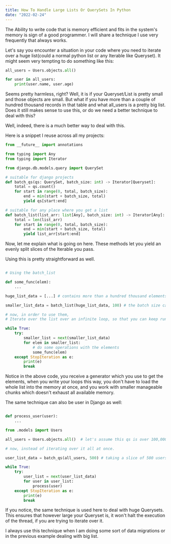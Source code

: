```yaml
---
title: How To Handle Large Lists Or QuerySets In Python
date: "2022-02-24"
---
```


The Ability to write code that is memory efficient and fits in the system's memory is sign of a good programmer. I will share a technique I use very frequently that always works.

Let's say you encounter a situation in your code where you need to iterate over a huge list(could a normal python list or any Iterable like Queryset). It might seem very tempting to do something like this:


```python
all_users = Users.objects.all()

for user in all_users:
    print(user.name, user.age)
```

Seems pretty harmless, right? Well, it is if your Queryset/List is pretty small and those objects are small. But what if you have more than a couple of hundred thousand records in that table and what all_users is a pretty big list. Does it still makes sense to use this, or do we need a better technique to deal with this?

Well, indeed, there is a much better way to deal with this.

Here is a snippet I reuse across all my projects:

```python
from __future__ import annotations

from typing import Any
from typing import Iterator

from django.db.models.query import QuerySet

# suitable for django projects
def batch_qs(qs: QuerySet, batch_size: int) -> Iterator[Queryset]:
    total = qs.count()
    for start in range(0, total, batch_size):
        end = min(start + batch_size, total)
        yield qs[start:end]

# suitable for any place where you get a list
def batch_list(list_arr: list[Any], batch_size: int) -> Iterator[Any]:
    total = len(list_arr)
    for start in range(0, total, batch_size):
        end = min(start + batch_size, total)
        yield list_arr[start:end]

```

Now, let me explain what is going on here. These methods let you yield an evenly split slices of the Iterable you pass.

Using this is pretty straightforward as well.


```python

# Using the batch_list

def some_func(elem):
    ...

huge_list_data = [...] # contains more than a hundred thousand elements

smaller_list_data = batch_list(huge_list_data, 100) # the batch size can be smaller chunks

# now, in order to use them,
# Iterate over the list over an infinite loop, so that you can keep running the

while True:
    try:
        smaller_list = next(smaller_list_data)
        for elem in smaller_list:
            # do some operations with the elements
            some_func(elem)
    except StopIteration as e:
        print(e)
        break
```

Notice in the above code, you receive a generator which you use to get the elements, when you write your loops this way,
you don't have to load the whole list into the memory at once, and you work with smaller manageable chunks which doesn't
exhaust all available memory.

The same technique can also be user in Django as well:

```python

def process_user(user):
    ...

from .models import Users

all_users = Users.objects.all()  # let's assume this qs is over 100,000 or longer.

# now, instead of iterating over it all at once.

user_list_data = batch_qs(all_users, 500) # taking a slice of 500 users each time from the queryset

while True:
    try:
        user_list = next(user_list_data)
        for user in user_list:
            process(user)
    except StopIteration as e:
        print(e)
        break

```

If you notice, the same technique is used here to deal with huge Querysets. This ensures that however large your Queryset is, it won't halt the execution of the thread, if you are trying to iterate over it.

I always use this technique when I am doing some sort of data migrations or in the previous example dealing with big list.
